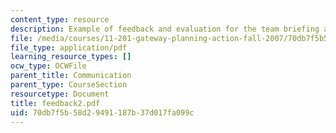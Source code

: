 ```yaml
---
content_type: resource
description: Example of feedback and evaluation for the team briefing assignment.
file: /media/courses/11-201-gateway-planning-action-fall-2007/70db7f5b58d29491187b37d017fa099c_feedback2.pdf
file_type: application/pdf
learning_resource_types: []
ocw_type: OCWFile
parent_title: Communication
parent_type: CourseSection
resourcetype: Document
title: feedback2.pdf
uid: 70db7f5b-58d2-9491-187b-37d017fa099c
---
```

